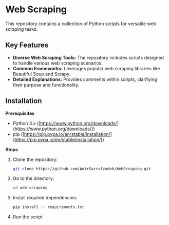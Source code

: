 # Web Scraping

This repository contains a collection of Python scripts for versatile web scraping tasks.

## Key Features

* **Diverse Web Scraping Tools:**  The repository includes scripts designed to handle various web scraping scenarios.
* **Common Frameworks:** Leverages popular web scraping libraries like Beautiful Soup and Scrapy.
* **Detailed Explanations:** Provides comments within scripts, clarifying their purpose and functionality.

## Installation

**Prerequisites**

* Python 3.x ([https://www.python.org/downloads/](https://www.python.org/downloads/))
* pip ([https://pip.pypa.io/en/stable/installation/](https://pip.pypa.io/en/stable/installation/))

**Steps**

1. Clone the repository:
   ```bash
   git clone https://github.com/AmirSarrafzadeh/WebScraping.git

2. Go to the directory:
   ```bash
   cd web-scraping
   
3. Install required dependencies:
   ```bash
   pip install -r requirements.txt

4. Run the script




